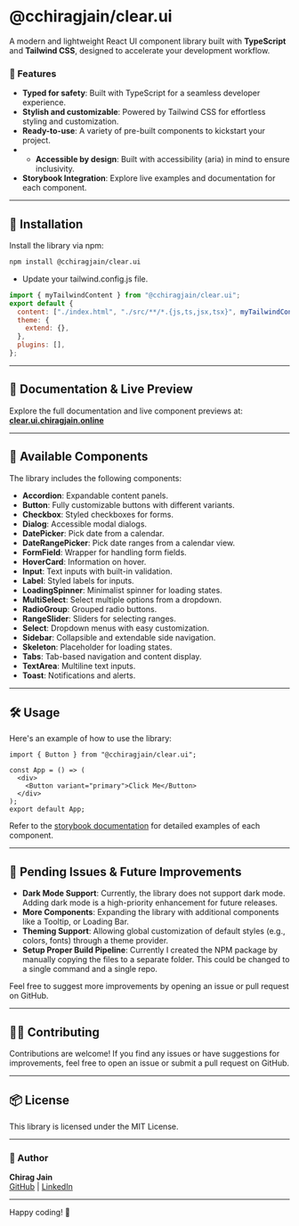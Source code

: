 # @cchiragjain/clear.ui

A modern and lightweight React UI component library built with **TypeScript** and **Tailwind CSS**, designed to accelerate your development workflow.

### 🌟 Features

- **Typed for safety**: Built with TypeScript for a seamless developer experience.
- **Stylish and customizable**: Powered by Tailwind CSS for effortless styling and customization.
- **Ready-to-use**: A variety of pre-built components to kickstart your project.
- - **Accessible by design**: Built with accessibility (aria) in mind to ensure inclusivity.
- **Storybook Integration**: Explore live examples and documentation for each component.

---

## 🚀 Installation

Install the library via npm:

```bash
npm install @cchiragjain/clear.ui
```

- Update your tailwind.config.js file.
```javascript
import { myTailwindContent } from "@cchiragjain/clear.ui";
export default {
  content: ["./index.html", "./src/**/*.{js,ts,jsx,tsx}", myTailwindContent()],
  theme: {
    extend: {},
  },
  plugins: [],
};
```

---

## 📖 Documentation & Live Preview

Explore the full documentation and live component previews at: [**clear.ui.chiragjain.online**](https://clear.ui.chiragjain.online)

---

## 🧩 Available Components

The library includes the following components:

- **Accordion**: Expandable content panels.
- **Button**: Fully customizable buttons with different variants.
- **Checkbox**: Styled checkboxes for forms.
- **Dialog**: Accessible modal dialogs.
- **DatePicker**: Pick date from a calendar.
- **DateRangePicker**: Pick date ranges from a calendar view.
- **FormField**: Wrapper for handling form fields.
- **HoverCard**: Information on hover.
- **Input**: Text inputs with built-in validation.
- **Label**: Styled labels for inputs.
- **LoadingSpinner**: Minimalist spinner for loading states.
- **MultiSelect**: Select multiple options from a dropdown.
- **RadioGroup**: Grouped radio buttons.
- **RangeSlider**: Sliders for selecting ranges.
- **Select**: Dropdown menus with easy customization.
- **Sidebar**: Collapsible and extendable side navigation.
- **Skeleton**: Placeholder for loading states.
- **Tabs**: Tab-based navigation and content display.
- **TextArea**: Multiline text inputs.
- **Toast**: Notifications and alerts.

---

## 🛠️ Usage

Here's an example of how to use the library:

```tsx
import { Button } from "@cchiragjain/clear.ui";

const App = () => (
  <div>
    <Button variant="primary">Click Me</Button>
  </div>
);
export default App;
```

Refer to the [storybook documentation](https://clear.ui.chiragjain.online) for detailed examples of each component.

---

## 🔧 Pending Issues & Future Improvements

- **Dark Mode Support**: Currently, the library does not support dark mode. Adding dark mode is a high-priority enhancement for future releases.
- **More Components**: Expanding the library with additional components like a Tooltip, or Loading Bar.
- **Theming Support**: Allowing global customization of default styles (e.g., colors, fonts) through a theme provider.
- **Setup Proper Build Pipeline**: Currently I created the NPM package by manually copying the files to a separate folder. This could be changed to a single command and a single repo.

Feel free to suggest more improvements by opening an issue or pull request on GitHub.

---

## 🧑‍💻 Contributing

Contributions are welcome! If you find any issues or have suggestions for improvements, feel free to open an issue or submit a pull request on GitHub.

---

## 📦 License

This library is licensed under the MIT License.

---

### 👤 Author

**Chirag Jain**  
[GitHub](https://github.com/cchiragjain) | [LinkedIn](https://linkedin.com/in/cchiragjain)

---

Happy coding! 🎉

